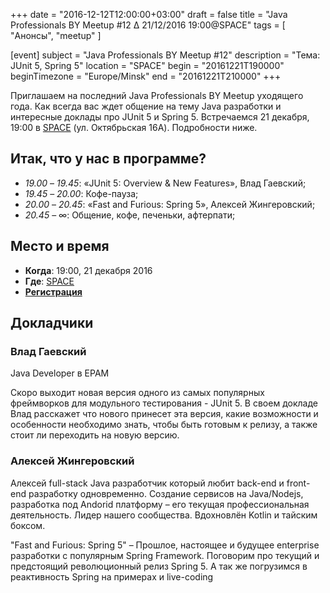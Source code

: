 +++
date = "2016-12-12T12:00:00+03:00"
draft = false
title = "Java Professionals BY Meetup #12 ∆ 21/12/2016 19:00@SPACE"
tags = [
    "Анонсы", "meetup"
]

[event]
subject = "Java Professionals BY Meetup #12"
description = "Тема: JUnit 5, Spring 5"
location = "SPACE"
begin = "20161221T190000"
beginTimezone = "Europe/Minsk"
end = "20161221T210000"
+++

Приглашаем на последний Java Professionals BY Meetup уходящего года. Как всегда вас ждет общение на тему Java разработки и интересные доклады про JUnit 5 и Spring 5. Встречаемся 21 декабря, 19:00 в [SPACE](http://eventspace.by) (ул. Октябрьская 16А).
Подробности ниже.

<!--more-->

## Итак, что у нас в программе?

* _19.00_ – _19.45_: «JUnit 5: Overview & New Features», Влад Гаевский;
* _19.45_ – _20.00_: Кофе-пауза;
* _20.00_ – _20.45_: «Fast and Furious: Spring 5», Алексей Жингеровский;
* _20.45_ – ∞: Общение, кофе, печеньки, афтерпати;

## Место и время

* **Когда**: 19:00, 21 декабря 2016
* **Где**: [SPACE](http://eventspace.by)
* **[Регистрация](https://docs.google.com/forms/d/e/1FAIpQLSduUYAsH67snDgznTxGxFxAYYEaQUwclWcD4NwOhBPvEBfaBw/viewform)**

## Докладчики

### Влад Гаевский

Java Developer в EPAM

Скоро выходит новая версия одного из самых популярных фреймворков для модульного тестирования - JUnit 5. В своем докладе Влад расскажет что нового принесет эта версия, какие возможности и особенности необходимо знать, чтобы быть готовым к релизу, а также стоит ли переходить на новую версию.

### Алексей Жингеровский

Алексей full-stack Java разработчик который любит back-end и front-end разработку одновременно. Создание сервисов на Java/Nodejs,
разработка под Andorid платформу – его текущая профессиональная деятельность.
Лидер нашего сообщества. Вдохновлён Kotlin и тайским боксом.

"Fast and Furious: Spring 5" – Прошлое, настоящее и будущее enterprise разработки с популярным Spring Framework. Поговорим про текущий и предстоящий революционный релиз Spring 5. А так же погрузимся в реактивность Spring на примерах и live-coding
